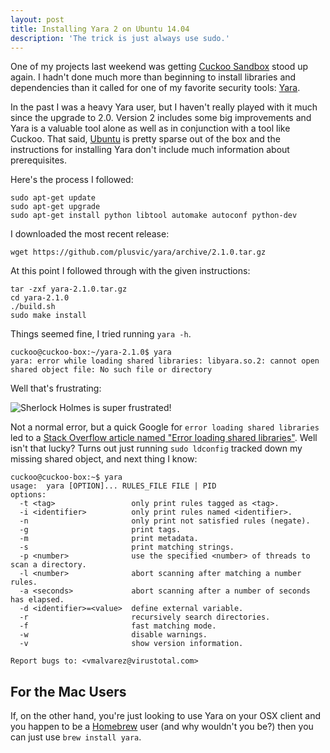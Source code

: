 ```yaml
---
layout: post
title: Installing Yara 2 on Ubuntu 14.04
description: 'The trick is just always use sudo.'
---
```


One of my projects last weekend was getting [Cuckoo Sandbox](http://cuckoosandbox.org/) stood up again. I hadn't done much more than beginning to install libraries and dependencies than it called for one of my favorite security tools: [Yara](http://plusvic.github.io/yara/).

In the past I was a heavy Yara user, but I haven't really played with it much since the upgrade to 2.0. Version 2 includes some big improvements and Yara is a valuable tool alone as well as in conjunction with a tool like Cuckoo. That said, [Ubuntu](http://www.ubuntu.com/) is pretty sparse out of the box and the instructions for installing Yara don't include much information about prerequisites.

Here's the process I followed:

```
sudo apt-get update
sudo apt-get upgrade
sudo apt-get install python libtool automake autoconf python-dev
```

I downloaded the most recent release:

```wget https://github.com/plusvic/yara/archive/2.1.0.tar.gz```

At this point I followed through with the given instructions:

```
tar -zxf yara-2.1.0.tar.gz
cd yara-2.1.0
./build.sh
sudo make install
```

Things seemed fine, I tried running ```yara -h```.

```
cuckoo@cuckoo-box:~/yara-2.1.0$ yara
yara: error while loading shared libraries: libyara.so.2: cannot open shared object file: No such file or directory
```

Well that's frustrating:

![Sherlock Holmes is super frustrated!](/public/sherlock-frustrated.gif)

Not a normal error, but a quick Google for ```error loading shared libraries``` led to a [Stack Overflow article named "Error loading shared libraries"](http://stackoverflow.com/questions/4514997/error-loading-shared-libraries). Well isn't that lucky? Turns out just running ```sudo ldconfig``` tracked down my missing shared object, and next thing I know:

```
cuckoo@cuckoo-box:~$ yara
usage:  yara [OPTION]... RULES_FILE FILE | PID
options:
  -t <tag>                 only print rules tagged as <tag>.
  -i <identifier>          only print rules named <identifier>.
  -n                       only print not satisfied rules (negate).
  -g                       print tags.
  -m                       print metadata.
  -s                       print matching strings.
  -p <number>              use the specified <number> of threads to scan a directory.
  -l <number>              abort scanning after matching a number rules.
  -a <seconds>             abort scanning after a number of seconds has elapsed.
  -d <identifier>=<value>  define external variable.
  -r                       recursively search directories.
  -f                       fast matching mode.
  -w                       disable warnings.
  -v                       show version information.

Report bugs to: <vmalvarez@virustotal.com>
```

## For the Mac Users

If, on the other hand, you're just looking to use Yara on your OSX client and you happen to be a [Homebrew](http://brew.sh/) user (and why wouldn't you be?) then you can just use ```brew install yara```.
